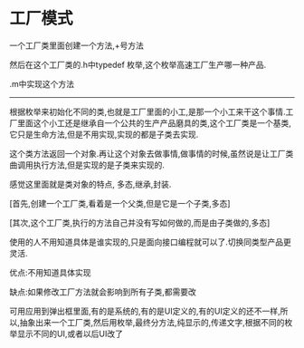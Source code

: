 # 工厂模式

一个工厂类里面创建一个方法,+号方法

然后在这个工厂类的.h中typedef 枚举,这个枚举高速工厂生产哪一种产品.

.m中实现这个方法

---

根据枚举来初始化不同的类,也就是工厂里面的小工,是那一个小工来干这个事情.工厂里面这个小工还是继承自一个公共的生产产品磨具的类,这个工厂类是一个基类,它只是生命方法,但是不用实现,实现的都是子类去实现.

这个类方法返回一个对象.再让这个对象去做事情,做事情的时候,虽然说是让工厂类曲调用执行方法,但是实现的是子类来实现的.

感觉这里面就是类对象的特点, 多态,继承,封装.

[首先,创建一个工厂类,看着是一个父类,但是它是一个子类,多态]

[其次,这个工厂类,执行的方法自己并没有写如何做的,而是由子类做的,多态]

使用的人不用知道具体是谁实现的,只是面向接口编程就可以了.切换同类型产品更灵活.



优点:不用知道具体实现

缺点:如果修改工厂方法就会影响到所有子类,都需要改



可用应用到弹出框里面,有的是系统的,有的是UI定义的,有的UI定义的还不一样,所以,抽象出来一个工厂类,然后用枚举,最终分方法,纯显示的,传递文字,根据不同的枚举显示不同的UI,或者以后UI改了